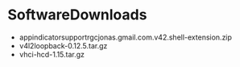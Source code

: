 # SoftwareDownloads
* appindicatorsupportrgcjonas.gmail.com.v42.shell-extension.zip
* v4l2loopback-0.12.5.tar.gz
* vhci-hcd-1.15.tar.gz